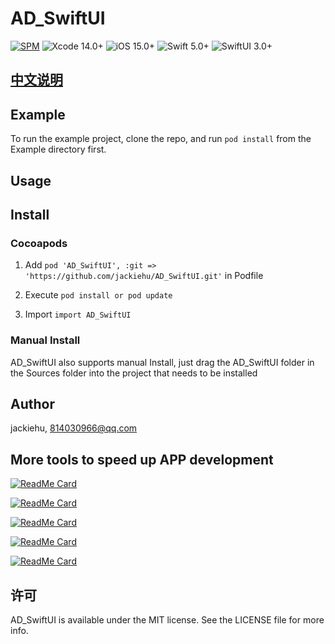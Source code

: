 # AD_SwiftUI

[![SPM](https://img.shields.io/badge/SPM-supported-DE5C43.svg?style=flat)](https://swift.org/package-manager/)
![Xcode 14.0+](https://img.shields.io/badge/Xcode-14.0%2B-blue.svg)
![iOS 15.0+](https://img.shields.io/badge/iOS-15.0%2B-blue.svg)
![Swift 5.0+](https://img.shields.io/badge/Swift-5.0%2B-orange.svg)
![SwiftUI 3.0+](https://img.shields.io/badge/SwiftUI-3.0%2B-orange.svg)

## [中文说明](https://github.com/jackiehu/AD_SwiftUI/blob/main/README_ZH.md)

## Example

To run the example project, clone the repo, and run `pod install` from the Example directory first.

## Usage


## Install

### Cocoapods

1. Add `pod 'AD_SwiftUI', :git => 'https://github.com/jackiehu/AD_SwiftUI.git'` in Podfile

2. Execute `pod install or pod update`

3. Import `import AD_SwiftUI`


### Manual Install

AD_SwiftUI also supports manual Install, just drag the AD_SwiftUI folder in the Sources folder into the project that needs to be installed


## Author

jackiehu, 814030966@qq.com

## More tools to speed up APP development

[![ReadMe Card](https://github-readme-stats.vercel.app/api/pin/?username=jackiehu&repo=SwiftMediator&theme=radical&locale=cn)](https://github.com/jackiehu/SwiftMediator)

[![ReadMe Card](https://github-readme-stats.vercel.app/api/pin/?username=jackiehu&repo=SwiftBrick&theme=radical&locale=cn)](https://github.com/jackiehu/SwiftBrick)

[![ReadMe Card](https://github-readme-stats.vercel.app/api/pin/?username=jackiehu&repo=SwiftLog&theme=radical&locale=cn)](https://github.com/jackiehu/SwiftLog)

[![ReadMe Card](https://github-readme-stats.vercel.app/api/pin/?username=jackiehu&repo=SwiftMesh&theme=radical&locale=cn)](https://github.com/jackiehu/SwiftMesh)

[![ReadMe Card](https://github-readme-stats.vercel.app/api/pin/?username=jackiehu&repo=SwiftNotification&theme=radical&locale=cn)](https://github.com/jackiehu/SwiftNotification)


## 许可

AD_SwiftUI is available under the MIT license. See the LICENSE file for more info.
